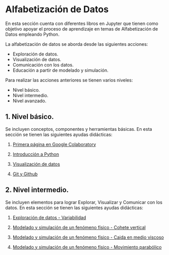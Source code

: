 # Alfabetización de Datos

En esta sección cuenta con diferentes libros en Jupyter que tienen como objetivo apoyar el proceso de aprendizaje en temas de Alfabetización de Datos empleando Python.

La alfabetización de datos se aborda desde las siguientes acciones:
- Exploración de datos.
- Visualización de datos.
- Comunicación con los datos.
- Educación a partir de modelado y simulación.

Para realizar las acciones anteriores se tienen varios niveles:
- Nivel básico.
- Nivel intermedio.
- Nivel avanzado.

## 1. Nivel básico.

Se incluyen conceptos, componentes y herramientas básicas. En esta sección se tienen las siguientes ayudas didácticas:

1. [Primera página en Google Colaboratory](https://colab.research.google.com/github/FerneyOAmaya/DataLiteracy/blob/master/PrimeraPagina.ipynb)

2. [Introducción a Python](https://colab.research.google.com/github/FerneyOAmaya/DataLiteracy/blob/master/0_Python.ipynb)

3. [Visualización de datos](https://colab.research.google.com/github/FerneyOAmaya/DataLiteracy/blob/master/0_Visualizacion.ipynb)

4. [Git y Github](https://colab.research.google.com/github/FerneyOAmaya/DataLiteracy/blob/master/0_GitGithub.pdf)

## 2. Nivel intermedio.

Se incluyen elementos para lograr Explorar, Visualizar y Comunicar con los datos. En esta sección se tienen las siguientes ayudas didácticas:

1. [Exploración de datos - Variabilidad](https://colab.research.google.com/github/FerneyOAmaya/DataLiteracy/blob/master/1_Exploracion_Variabilidad.ipynb)

2. [Modelado y simulación de un fenómeno físico - Cohete vertical](https://colab.research.google.com/github/FerneyOAmaya/DataLiteracy/blob/master/Cohete.ipynb)

3. [Modelado y simulación de un fenómeno físico - Caida en medio viscoso](https://colab.research.google.com/github/FerneyOAmaya/DataLiteracy/blob/master/Caida_friccion.ipynb)

3. [Modelado y simulación de un fenómeno físico - Movimiento parabólico](https://colab.research.google.com/github/FerneyOAmaya/DataLiteracy/blob/master/Parabolico.ipynb)